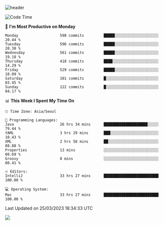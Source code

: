 ![header](https://capsule-render.vercel.app/api?type=Egg&color=timeAuto&height=300&section=header&text=PoPo&fontSize=90&animation=fadeIn)

  <!--START_SECTION:waka-->
![Code Time](http://img.shields.io/badge/Code%20Time-607%20hrs%2029%20mins-blue)

📅 **I'm Most Productive on Monday** 

```text
Monday                   598 commits         █████░░░░░░░░░░░░░░░░░░░░   20.44 % 
Tuesday                  596 commits         █████░░░░░░░░░░░░░░░░░░░░   20.38 % 
Wednesday                561 commits         █████░░░░░░░░░░░░░░░░░░░░   19.18 % 
Thursday                 418 commits         ████░░░░░░░░░░░░░░░░░░░░░   14.29 % 
Friday                   529 commits         █████░░░░░░░░░░░░░░░░░░░░   18.09 % 
Saturday                 101 commits         █░░░░░░░░░░░░░░░░░░░░░░░░   03.45 % 
Sunday                   122 commits         █░░░░░░░░░░░░░░░░░░░░░░░░   04.17 % 
```


📊 **This Week I Spent My Time On** 

```text
🕑︎ Time Zone: Asia/Seoul

💬 Programming Languages: 
Java                     26 hrs 34 mins      ████████████████████░░░░░   79.44 % 
YAML                     3 hrs 29 mins       ███░░░░░░░░░░░░░░░░░░░░░░   10.43 % 
XML                      2 hrs 58 mins       ██░░░░░░░░░░░░░░░░░░░░░░░   08.88 % 
Properties               13 mins             ░░░░░░░░░░░░░░░░░░░░░░░░░   00.69 % 
Groovy                   8 mins              ░░░░░░░░░░░░░░░░░░░░░░░░░   00.41 % 

🔥 Editors: 
IntelliJ                 33 hrs 27 mins      █████████████████████████   100.00 % 

💻 Operating System: 
Mac                      33 hrs 27 mins      █████████████████████████   100.00 % 
```


 Last Updated on 25/03/2023 18:34:33 UTC
<!--END_SECTION:waka-->



<img src="https://capsule-render.vercel.app/api?type=Egg&color=timeAuto&height=300&section=footer&text=PoPo&fontSize=90&animation=fadeIn&reversal=true" />
